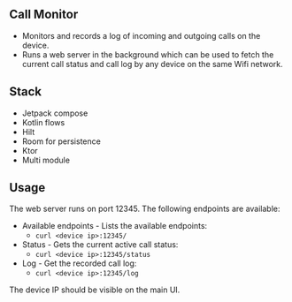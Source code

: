 ## Call Monitor
- Monitors and records a log of incoming and outgoing calls on the device.
- Runs a web server in the background which can be used to fetch the current call status and call log by any device on the same Wifi network.

## Stack
- Jetpack compose
- Kotlin flows
- Hilt
- Room for persistence
- Ktor
- Multi module

## Usage
The web server runs on port 12345. The following endpoints are available:
- Available endpoints - Lists the available endpoints:
  - `curl <device ip>:12345/`
- Status - Gets the current active call status:
  - `curl <device ip>:12345/status`
- Log - Get the recorded call log:
  - `curl <device ip>:12345/log`

The device IP should be visible on the main UI.

